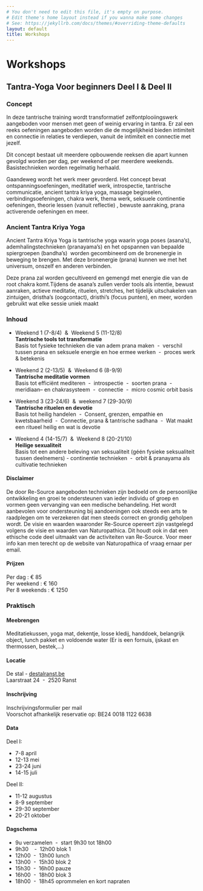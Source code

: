 ```yaml
---
# You don't need to edit this file, it's empty on purpose.
# Edit theme's home layout instead if you wanna make some changes
# See: https://jekyllrb.com/docs/themes/#overriding-theme-defaults
layout: default
title: Workshops
---
```

# Workshops

## Tantra-Yoga Voor beginners Deel I & Deel II

### Concept

In deze tantrische training wordt transformatief zelfontplooiingswerk aangeboden voor mensen met geen of weinig ervaring in tantra. Er zal een reeks oefeningen aangeboden worden die de mogelijkheid bieden intimiteit en connectie in relaties te verdiepen, vanuit de intimiteit en connectie met jezelf.  
  
Dit concept bestaat uit meerdere opbouwende reeksen die apart kunnen gevolgd worden per dag, per weekend of per meerdere weekends. Basistechnieken worden regelmatig herhaald.  
  
Gaandeweg wordt het werk meer gevorderd. Het concept bevat ontspanningsoefeningen, meditatief werk, introspectie, tantrische communicatie, ancient tantra kriya yoga, massage beginselen, verbindingsoefeningen, chakra werk, thema werk, seksuele continentie oefeningen, theorie lessen (vanuit reflectie) , bewuste aanraking, prana activerende oefeningen en meer.  

### Ancient Tantra Kriya Yoga

Ancient Tantra Kriya Yoga is tantrische yoga waarin yoga poses (asana’s), ademhalingstechnieken (pranayama’s) en het opspannen van bepaalde spiergroepen (bandha’s)  worden gecombineerd om de bronenergie in beweging te brengen. Met deze bronenergie (prana) kunnen we met het universum, onszelf en anderen verbinden.  
  
Deze prana zal worden gecultiveerd en gemengd met energie die van de root chakra komt.Tijdens de asana’s zullen verder tools als intentie, bewust aanraken, actieve meditatie, rituelen, stretches, het tijdelijk uitschakelen van zintuigen, dristha’s (oogcontact), dristhi’s (focus punten), en meer, worden gebruikt wat elke sessie uniek maakt  

### Inhoud

- Weekend 1 (7-8/4)  &  Weekend 5 (11-12/8)  
**Tantrische tools tot transformatie**  
Basis tot fysieke technieken die van adem prana maken  -  verschil tussen prana en seksuele energie en hoe ermee werken  -  proces werk & betekenis

- Weekend 2 (2-13/5)  &  Weekend 6 (8-9/9)  
**Tantrische meditatie vormen**  
Basis tot efficiënt mediteren  -  introspectie  -  soorten prana  -  meridiaan– en chakrasysteem  -  connectie  -  micro cosmic orbit basis

- Weekend 3 (23-24/6)  &  weekend 7 (29-30/9)  
**Tantrische rituelen en devotie**  
Basis tot heilig handelen  -  Consent, grenzen, empathie en kwetsbaarheid  -  Connectie, prana & tantrische sadhana  -  Wat maakt een ritueel heilig en wat is devotie

- Weekend 4 (14-15/7)  &  Weekend 8 (20-21/10)  
**Heilige sexualiteit**  
Basis tot een andere beleving van seksualiteit (géén fysieke seksualiteit tussen deelnemers) - continentie technieken  -  orbit & pranayama als cultivatie technieken

#### Disclaimer

De door Re-Source aangeboden technieken zijn bedoeld om de persoonlijke ontwikkeling en groei te ondersteunen van ieder individu of groep en vormen geen vervanging van een medische behandeling. Het wordt aanbevolen voor ondersteuning bij aandoeningen ook steeds een arts te raadplegen om te verzekeren dat men steeds correct en grondig geholpen wordt. De visie en waarden waaronder Re-Source opereert zijn vastgelegd volgens de visie en waarden van Naturopathica. Dit houdt ook in dat een ethische code deel uitmaakt van de activiteiten van Re-Source. Voor meer info kan men terecht op de website van Naturopathica of vraag ernaar per email.

#### Prijzen

Per dag : € 85  
Per weekend : € 160  
Per 8 weekends : € 1250  

### Praktisch

#### Meebrengen

Meditatiekussen, yoga mat, dekentje, losse kledij, handdoek, belangrijk object, lunch pakket en voldoende water (Er is een fornuis, ijskast en thermossen, bestek,...)

#### Locatie

De stal - [destalranst.be](https://www.destalranst.be/)  
Laarstraat 24  -  2520 Ranst

#### Inschrijving

Inschrijvingsformulier per mail  
Voorschot afhankelijk reservatie op: BE24 0018 1122 6638

#### Data

Deel I:  
- 7-8 april  
- 12-13 mei  
- 23-24 juni  
- 14-15 juli  

Deel II:  
- 11-12 augustus  
- 8-9 september  
- 29-30 september  
- 20-21 oktober  

#### Dagschema

- 9u verzamelen  -  start 9h30 tot 18h00  
- 9h30    -  12h00 blok 1  
- 12h00  -  13h00 lunch  
- 13h00  -  15h30 blok 2  
- 15h30  -  16h00 pauze  
- 16h00  -  18h00 blok 3  
- 18h00  -  18h45 oprommelen en kort napraten